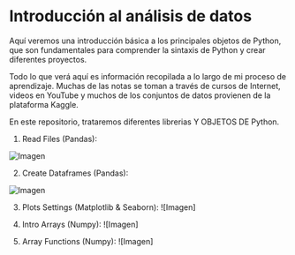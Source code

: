 # Introducción al análisis de datos

Aquí veremos una introducción básica a los principales objetos de Python, que son fundamentales para comprender la sintaxis de Python y crear diferentes proyectos.

Todo lo que verá aquí es información recopilada a lo largo de mi proceso de aprendizaje. Muchas de las notas se toman a través de cursos de Internet, videos en YouTube y muchos de los conjuntos de datos provienen de la plataforma Kaggle.

En este repositorio, trataremos diferentes librerias Y OBJETOS DE Python.




1. Read Files (Pandas):

![Imagen](https://github.com/StatisticsWithJIMP/Analisis-de-datos-con-Python/blob/main/JPGs/RF_JN.JPG)

2. Create Dataframes (Pandas):

![Imagen](https://github.com/StatisticsWithJIMP/Analisis-de-datos-con-Python/blob/main/JPGs/Muestra_2.JPG)

3. Plots Settings (Matplotlib & Seaborn):
![Imagen]

4. Intro Arrays (Numpy):
![Imagen]

5. Array Functions (Numpy):
![Imagen]







